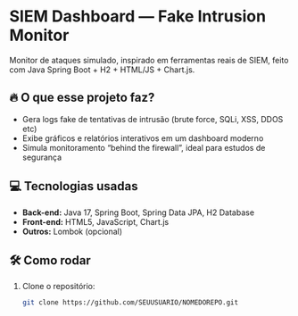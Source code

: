 # SIEM Dashboard — Fake Intrusion Monitor

Monitor de ataques simulado, inspirado em ferramentas reais de SIEM, feito com Java Spring Boot + H2 + HTML/JS + Chart.js.

## 🔥 O que esse projeto faz?

- Gera logs fake de tentativas de intrusão (brute force, SQLi, XSS, DDOS etc)
- Exibe gráficos e relatórios interativos em um dashboard moderno
- Simula monitoramento “behind the firewall”, ideal para estudos de segurança

## 💻 Tecnologias usadas

- **Back-end:** Java 17, Spring Boot, Spring Data JPA, H2 Database
- **Front-end:** HTML5, JavaScript, Chart.js
- **Outros:** Lombok (opcional)

## 🛠️ Como rodar

1. Clone o repositório:
   ```sh
   git clone https://github.com/SEUUSUARIO/NOMEDOREPO.git

